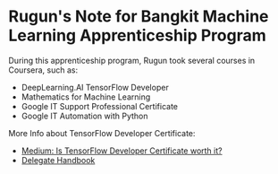 # Rugun's Note for Bangkit Machine Learning Apprenticeship Program

During this apprenticeship program, Rugun took several courses in Coursera, such as:
* DeepLearning.AI TensorFlow Developer
* Mathematics for Machine Learning
* Google IT Support Professional Certificate
* Google IT Automation with Python

More Info about TensorFlow Developer Certificate: 
* [Medium: Is TensorFlow Developer Certificate worth it?](https://medium.com/analytics-vidhya/is-the-tensorflow-developer-certificate-worth-it-56f597ceea75)
* [Delegate Handbook](https://www.tensorflow.org/extras/cert/TF_Certificate_Candidate_Handbook.pdf)
